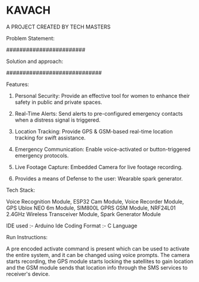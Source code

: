 # KAVACH
A PROJECT CREATED BY TECH MASTERS

Problem Statement:

########################




Solution and approach:

#############################





Features:

1. Personal Security: Provide an effective tool for women to enhance their safety in public and private spaces.


2. Real-Time Alerts: Send alerts to pre-configured emergency contacts when a distress signal is triggered.


3. Location Tracking: Provide GPS & GSM-based real-time location tracking for swift assistance.


4. Emergency Communication: Enable voice-activated or button-triggered emergency protocols.

5. Live Footage Capture: Embedded Camera for live footage recording.
      
6. Provides a means of Defense to the user: Wearable spark generator.



Tech Stack:

Voice Recognition Module,
 ESP32 Cam Module,
 Voice Recorder Module,
 GPS Ublox NEO 6m Module,
 SIM800L GPRS GSM Module,
 NRF24L01 2.4GHz Wireless Transceiver Module,
 Spark Generator Module

IDE used :- Arduino Ide
Coding Format :- C Language



Run Instructions:

A pre encoded activate command is present which can be used to activate the entire system, and it can be changed using voice prompts. The camera starts recording, the GPS module starts locking the satellites to gain location and the GSM module sends that location info through the SMS services to receiver's device. 

